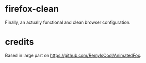 # firefox-clean

Finally, an actually functional and clean browser configuration.

# credits

Based in large part on https://github.com/RemyIsCool/AnimatedFox.
